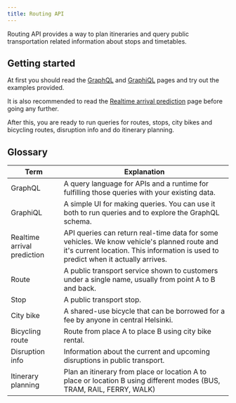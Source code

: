 ```yaml
---
title: Routing API
---
```

Routing API provides a way to plan itineraries and query public transportation related
information about stops and timetables.

## Getting started

At first you should read the [GraphQL](./0-graphql/) and [GraphiQL](./1-graphiql/) pages and try out the examples provided.

It is also recommended to read the [Realtime arrival prediction](./2-realtime-arrival-prediction/) page before going any further.

After this, you are ready to run queries for routes, stops, city bikes and bicycling routes, disruption info and do itinerary planning.

## Glossary

| Term                                  | Explanation                     |
|---------------------------------------|---------------------------------|
| GraphQL                               | A query language for APIs and a runtime for fulfilling those queries with your existing data.
| GraphiQL                              | A simple UI for making queries. You can use it both to run queries and to explore the GraphQL schema.
| Realtime arrival prediction           | API queries can return real-time data for some vehicles. We know vehicle's planned route and it's current location. This information is used to predict when it actually arrives.
| Route                                 | A public transport service shown to customers under a single name, usually from point A to B and back.
| Stop                                  | A public transport stop.
| City bike                             | A shared-use bicycle that can be borrowed for a fee by anyone in central Helsinki. 
| Bicycling route                       | Route from place A to place B using city bike rental. 
| Disruption info                       | Information about the current and upcoming disruptions in public transport.
| Itinerary planning                    | Plan an itinerary from place or location A to place or location B using different modes (BUS, TRAM, RAIL, FERRY, WALK)

